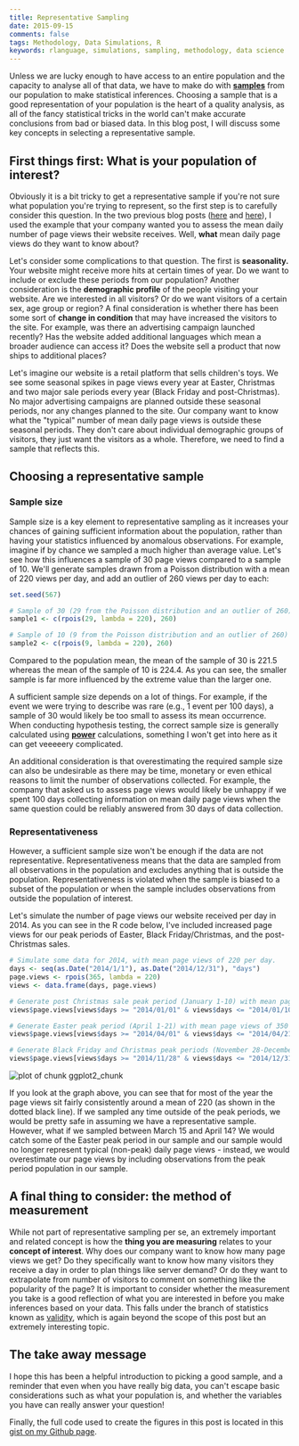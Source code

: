 ```yaml
---
title: Representative Sampling
date: 2015-09-15
comments: false
tags: Methodology, Data Simulations, R
keywords: rlanguage, simulations, sampling, methodology, data science
---
```


Unless we are lucky enough to have access to an entire population and the capacity to analyse all of that data, we have to make do with [**samples**](https://en.wikipedia.org/wiki/Sample_(statistics)) from our population to make statistical inferences. Choosing a sample that is a good representation of your population is the heart of a quality analysis, as all of the fancy statistical tricks in the world can't make accurate conclusions from bad or biased data. In this blog post, I will discuss some key concepts in selecting a representative sample.
<!--more-->

## First things first: What is your population of interest?
Obviously it is a bit tricky to get a representative sample if you're not sure what population you're trying to represent, so the first step is to carefully consider this question. In the two previous blog posts ([here]({filename}2015-09-01-A-Gentle-Introduction-to-the-Standard-Error-of-the-Mean.md) and [here]({filename}2015-09-08-a-gentle-introduction-to-bootstrapping.md)), I used the example that your company wanted you to assess the mean daily number of page views their website receives. Well, **what** mean daily page views do they want to know about? 

Let's consider some complications to that question. The first is **seasonality.** Your website might receive more hits at certain times of year. Do we want to include or exclude these periods from our population? Another consideration is the **demographic profile** of the people visiting your website. Are we interested in all visitors? Or do we want visitors of a certain sex, age group or region? A final consideration is whether there has been some sort of **change in condition** that may have increased the visitors to the site. For example, was there an advertising campaign launched recently? Has the website added additional languages which mean a broader audience can access it? Does the website sell a product that now ships to additional places?

Let's imagine our website is a retail platform that sells children's toys. We see some seasonal spikes in page views every year at Easter, Christmas and two major sale periods every year (Black Friday and post-Christmas). No major advertising campaigns are planned outside these seasonal periods, nor any changes planned to the site. Our company want to know what the "typical" number of mean daily page views is outside these seasonal periods. They don't care about individual demographic groups of visitors, they just want the visitors as a whole. Therefore, we need to find a sample that reflects this.

## Choosing a representative sample

### Sample size
Sample size is a key element to representative sampling as it increases your chances of gaining sufficient information about the population, rather than having your statistics influenced by anomalous observations. For example, imagine if by chance we sampled a much higher than average value. Let's see how this influences a sample of 30 page views compared to a sample of 10. We'll generate samples drawn from a Poisson distribution with a mean of 220 views per day, and add an outlier of 260 views per day to each:


```r
set.seed(567)

# Sample of 30 (29 from the Poisson distribution and an outlier of 260)
sample1 <- c(rpois(29, lambda = 220), 260)

# Sample of 10 (9 from the Poisson distribution and an outlier of 260)
sample2 <- c(rpois(9, lambda = 220), 260)
```

Compared to the population mean, the mean of the sample of 30 is 221.5 whereas the mean of the sample of 10 is 224.4. As you can see, the smaller sample is far more influenced by the extreme value than the larger one. 

A sufficient sample size depends on a lot of things. For example, if the event we were trying to describe was rare (e.g., 1 event per 100 days), a sample of 30 would likely be too small to assess its mean occurrence. When conducting hypothesis testing, the correct sample size is generally calculated using [**power**](https://en.wikipedia.org/wiki/Statistical_power) calculations, something I won't get into here as it can get veeeeery complicated.

An additional consideration is that overestimating the required sample size can also be undesirable as there may be time, monetary or even ethical reasons to limit the number of observations collected. For example, the company that asked us to assess page views would likely be unhappy if we spent 100 days collecting information on mean daily page views when the same question could be reliably answered from 30 days of data collection.

### Representativeness
However, a sufficient sample size won't be enough if the data are not representative. Representativeness means that the data are sampled from all observations in the population and excludes anything that is outside the population. Representativeness is violated when the sample is biased to a subset of the population or when the sample includes observations from outside the population of interest.

Let's simulate the number of page views our website received per day in 2014. As you can see in the R code below, I've included increased page views for our peak periods of Easter, Black Friday/Christmas, and the post-Christmas sales. 


```r
# Simulate some data for 2014, with mean page views of 220 per day.
days <- seq(as.Date("2014/1/1"), as.Date("2014/12/31"), "days")
page.views <- rpois(365, lambda = 220)
views <- data.frame(days, page.views)

# Generate post Christmas sale peak period (January 1-10) with mean page views of 400 per day.
views$page.views[views$days >= "2014/01/01" & views$days <= "2014/01/10"] <- rpois(10, lambda = 400)

# Generate Easter peak period (April 1-21) with mean page views of 350 per day.
views$page.views[views$days >= "2014/04/01" & views$days <= "2014/04/21"] <- rpois(21, lambda = 350)

# Generate Black Friday and Christmas peak periods (November 28-December 31) mean page views of 500 per day.
views$page.views[views$days >= "2014/11/28" & views$days <= "2014/12/31"] <- rpois(34, lambda = 500)
```

![plot of chunk ggplot2_chunk](/figure/ggplot2_chunk-1.png) 

If you look at the graph above, you can see that for most of the year the page views sit fairly consistently around a mean of 220 (as shown in the dotted black line). If we sampled any time outside of the peak periods, we would be pretty safe in assuming we have a representative sample. However, what if we sampled between March 15 and April 14? We would catch some of the Easter peak period in our sample and our sample would no longer represent typical (non-peak) daily page views - instead, we would overestimate our page views by including observations from the peak period population in our sample.

## A final thing to consider: the method of measurement
While not part of representative sampling per se, an extremely important and related concept is how the **thing you are measuring** relates to your **concept of interest**. Why does our company want to know how many page views we get? Do they specifically want to know how many visitors they receive a day in order to plan things like server demand? Or do they want to extrapolate from number of visitors to comment on something like the popularity of the page? It is important to consider whether the measurement you take is a good reflection of what you are interested in before you make inferences based on your data. This falls under the branch of statistics known as [validity](https://en.wikipedia.org/wiki/Validity_%28statistics%29), which is again beyond the scope of this post but an extremely interesting topic. 

## The take away message
I hope this has been a helpful introduction to picking a good sample, and a reminder that even when you have really big data, you can't escape basic considerations such as what your population is, and whether the variables you have can really answer your question!

Finally, the full code used to create the figures in this post is located in this [gist on my Github page](https://gist.github.com/t-redactyl/7c6875812dae4f3489a7).
